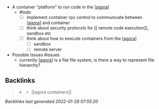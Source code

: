 - A container "platform" to run code in the [[agora]]
	- #todo
		- [ ]  implement container rpc control to communicate between [[agora]] and container
		- [ ] think about security protocols for [[ remote code execution]], sandbox etc
		- [ ] think about how to execute containers from the [[agora]]
			- [ ] sandbox
			- [ ] remote server

- Possible Issues #issues
	- currently [[agora]] is a flat file system, is there a way to represent file hierarchy?

[//begin]: # "Autogenerated link references for markdown compatibility"
[agora]: agora.md "agora"
[agora]: agora.md "agora"
[agora]: agora.md "agora"
[agora]: agora.md "agora"
[//end]: # "Autogenerated link references"

## Backlinks

> - [](agora.md)
>   - [[agora containers]]

_Backlinks last generated 2022-01-28 07:55:20_
